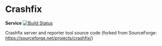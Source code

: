 # Crashfix
**Service**
[![Build Status](https://travis-ci.org/amorvincitomnia/crashfix.svg?branch=master)](https://travis-ci.org/amorvincitomnia/crashfix)

Crashfix server and reporter tool source code (forked from SourceForge: https://sourceforge.net/projects/crashfix/)
